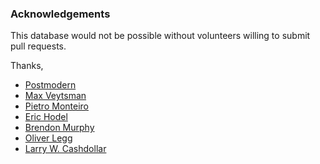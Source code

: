 ### Acknowledgements

This database would not be possible without volunteers willing to submit pull requests.

Thanks,
* [Postmodern](https://github.com/postmodern/)
* [Max Veytsman](https://twitter.com/mveytsman)
* [Pietro Monteiro](https://github.com/pietro)
* [Eric Hodel](https://github.com/drbrain)
* [Brendon Murphy](https://github.com/bemurphy)
* [Oliver Legg](https://github.com/olly)
* [Larry W. Cashdollar](http://vapid.dhs.org/)
